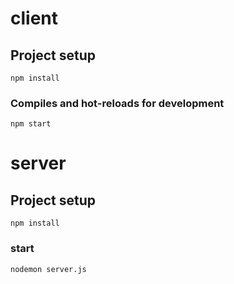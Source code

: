 # client

## Project setup

```
npm install
```

### Compiles and hot-reloads for development

```
npm start
```

# server

## Project setup

```
npm install
```

### start

```
nodemon server.js
```
